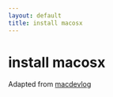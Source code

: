 ```yaml
---
layout: default
title: install macosx
---
```


# install macosx

Adapted from [macdevlog](http://macdevlog.com/webpy01-install.html)

